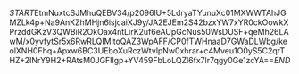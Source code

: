 $START$EtmNuxtcSJMhuQEBV34/p2096lU+5LdryaTYunuXc01MXWWTAhJGMZLk4p+Na9AnKZhMHjn6isjcaiXJ9y/JA2EJEm2S42bzxYW7xYR0ckOowkXPrzddGKzV3QWBiR2OkOax4ntLirK2uf6eAUpGcNus50WsDUSF+qeMh26LAwM/x0yvfytSr5x6RwRLQIMltoQAZ3WpAFF/CP0fTWHnaaD7GWaDLWbg/keolXNH0Fhq+Apxw6BC3UEboXuRczWtvlpNw0xhrar+c4Mveu1O0yS5C2qrTHZ+2INrY9H2+RAtsM0JGFIlgp+YV459FbLoLQZl6fx7lr7qgy0Ge1zcYA==$END$